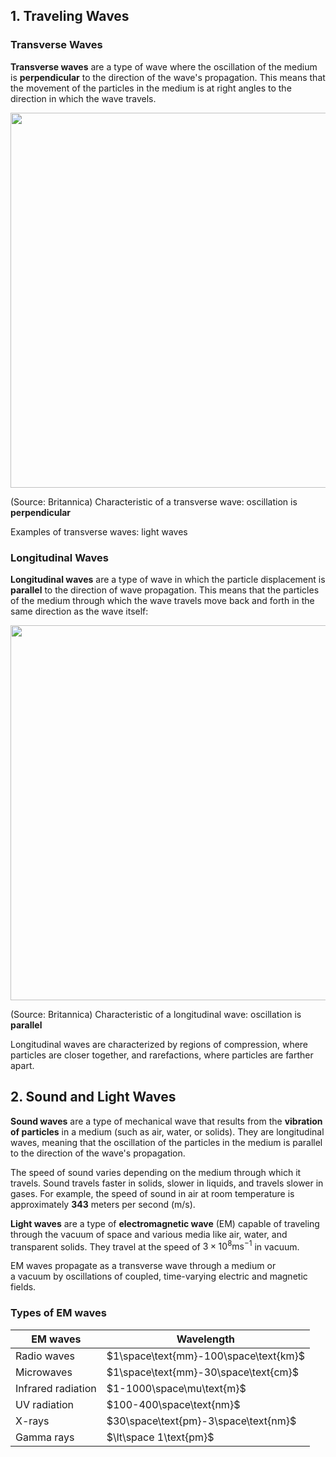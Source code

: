 ## 1. Traveling Waves

### Transverse Waves

**Transverse waves** are a type of wave where the oscillation of the medium is **perpendicular** to the direction of the wave's propagation. This means that the movement of the particles in the medium is at right angles to the direction in which the wave travels.

<img src="https://cdn.britannica.com/29/4729-050-8686E17A/transverse-wave-physics.jpg" width="600" height="auto">

(Source: Britannica) Characteristic of a transverse wave: oscillation is **perpendicular**

Examples of transverse waves: light waves

### Longitudinal Waves

**Longitudinal waves** are a type of wave in which the particle displacement is **parallel** to the direction of wave propagation. This means that the particles of the medium through which the wave travels move back and forth in the same direction as the wave itself:

<img src="https://cdn.britannica.com/84/2184-050-8CBC016A/wave-representation.jpg" width="600" height="auto">

(Source: Britannica) Characteristic of a longitudinal wave: oscillation is **parallel**

Longitudinal waves are characterized by regions of compression, where particles are closer together, and rarefactions, where particles are farther apart.

## 2. Sound and Light Waves

**Sound waves** are a type of mechanical wave that results from the **vibration of particles** in a medium (such as air, water, or solids). They are longitudinal waves, meaning that the oscillation of the particles in the medium is parallel to the direction of the wave's propagation.

The speed of sound varies depending on the medium through which it travels. Sound travels faster in solids, slower in liquids, and travels slower in gases. For example, the speed of sound in air at room temperature is approximately **343** meters per second (m/s).

**Light waves** are a type of **electromagnetic wave** (EM) capable of traveling through the vacuum of space and various media like air, water, and transparent solids. They travel at the speed of $3\times 10^{8}\text{ms}^{-1}$ in vacuum.

EM waves propagate as a transverse wave through a medium or a vacuum by oscillations of coupled, time-varying electric and magnetic fields.

### Types of EM waves

| EM waves           | Wavelength                            |
| ------------------ | ------------------------------------- |
| Radio waves        | $1\space\text{mm}-100\space\text{km}$ |
| Microwaves         | $1\space\text{mm}-30\space\text{cm}$  |
| Infrared radiation | $1-1000\space\mu\text{m}$             |
| UV radiation       | $100-400\space\text{nm}$              |
| X-rays             | $30\space\text{pm}-3\space\text{nm}$  |
| Gamma rays         | $\lt\space 1\text{pm}$                |
